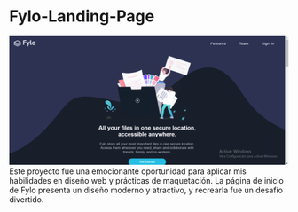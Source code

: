 # Fylo-Landing-Page

<img src="https://github.com/JohanBoDev/Fylo-Landing-Page/blob/main/Captura%20de%20pantalla%20(26).png?raw=true">
Este proyecto fue una emocionante oportunidad para aplicar mis habilidades en diseño web y prácticas de maquetación. La página de inicio de Fylo presenta un diseño moderno y atractivo, y recrearla fue un desafío divertido.
